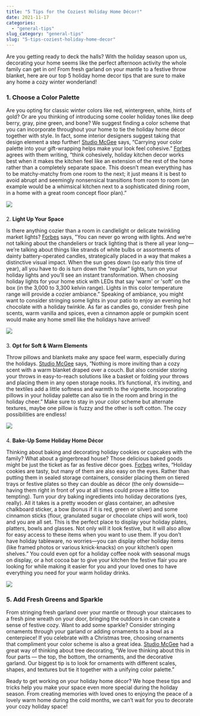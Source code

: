 ```yaml
---
title: "5 Tips for the Coziest Holiday Home Décor!"
date: 2021-11-17
categories: 
  - "general-tips"
slug_category: "general-tips"
slug: "5-tips-coziest-holiday-home-decor"
---
```


Are you getting ready to deck the halls? With the holiday season upon us, decorating your home seems like the perfect afternoon activity the whole family can get in on! From fresh garland on your mantle to a festive throw blanket, here are our top 5 holiday home decor tips that are sure to make any home a cozy winter wonderland!

### 1\. Choose a Color Palette

Are you opting for classic winter colors like red, wintergreen, white, hints of gold? Or are you thinking of introducing some cooler holiday tones like deep berry, gray, pine green, and bone? We suggest finding a color scheme that you can incorporate throughout your home to tie the holiday home décor together with style. In fact, some interior designers suggest taking that design element a step further! [Studio McGee](https://studio-mcgee.com/2019-11-13-how-to-style-holiday-greenery/) says, “Carrying your color palette into your gift-wrapping helps make your look feel cohesive.” [Forbes](https://www.forbes.com/advisor/home-improvement/holiday-kitchen-decorating-ideas/) agrees with them writing, “think cohesively, holiday kitchen decor works best when it makes the kitchen feel like an extension of the rest of the home rather than a completely separate space. This doesn’t mean everything has to be matchy-matchy from one room to the next; it just means it is best to avoid abrupt and seemingly nonsensical transitions from room to room (an example would be a whimsical kitchen next to a sophisticated dining room, in a home with a great room concept floor plan).”

![](images/shutterstock_1871116732.jpg)

###   
2\. **Light Up Your Space**

Is there anything cozier than a room in candlelight or delicate twinkling market lights? [Forbes](https://www.forbes.com/advisor/home-improvement/holiday-kitchen-decorating-ideas/) says, "You can never go wrong with lights. And we’re not talking about the chandeliers or track lighting that is there all year long—we’re talking about things like strands of white bulbs or assortments of dainty battery-operated candles, strategically placed in a way that makes a distinctive visual impact. When the sun goes down (so early this time of year), all you have to do is turn down the “regular” lights, turn on your holiday lights and you’ll see an instant transformation. When choosing holiday lights for your home stick with LEDs that say 'warm' or 'soft' on the box (in the 3,000 to 3,300 kelvin range). Lights in this color temperature range will provide a cozier ambiance.” Speaking of ambiance, you might want to consider stringing some lights in your patio to enjoy an evening hot chocolate with a holiday twinkle. As far as candles go, consider fresh pine scents, warm vanilla and spices, even a cinnamon apple or pumpkin scent would make any home smell like the holidays have arrived!

![](images/shutterstock_1563625249.jpg)

###   
3\. **Opt for Soft & Warm Elements**

Throw pillows and blankets make any space feel warm, especially during the holidays. [Studio McGee](https://studio-mcgee.com/the-sunday-7-we-wrote-a-book) says, “Nothing is more inviting than a cozy scent with a warm blanket draped over a couch. But also consider storing your throws in easy-to-reach solutions like a basket or folding your throws and placing them in any open storage nooks. It’s functional, it’s inviting, and the textiles add a little softness and warmth to the vignette. Incorporating pillows in your holiday palette can also tie in the room and bring in the holiday cheer.” Make sure to stay in your color scheme but alternate textures, maybe one pillow is fuzzy and the other is soft cotton. The cozy possibilities are endless!

![](images/shutterstock_521077567.jpg)

###   
4\. **Bake-Up Some Holiday Home Décor**

Thinking about baking and decorating holiday cookies or cupcakes with the family? What about a gingerbread house? Those delicious baked goods might be just the ticket as far as festive décor goes. [Forbes](https://www.forbes.com/advisor/home-improvement/holiday-kitchen-decorating-ideas/) writes, “Holiday cookies are tasty, but many of them are also easy on the eyes. Rather than putting them in sealed storage containers, consider placing them on tiered trays or festive plates so they can double as décor (the only downside—having them right in front of you at all times could prove a little too tempting). Turn your dry baking ingredients into holiday decorations (yes, really). All it takes is a pretty wooden or glass container, an adhesive chalkboard sticker, a bow (bonus if it is red, green or silver) and some cinnamon sticks (flour, granulated sugar or chocolate chips will work, too) and you are all set. This is the perfect place to display your holiday plates, platters, bowls and glasses. Not only will it look festive, but it will also allow for easy access to these items when you want to use them. If you don’t have holiday tableware, no worries—you can display other holiday items (like framed photos or various knick-knacks) on your kitchen’s open shelves.” You could even opt for a holiday coffee nook with seasonal mugs on display, or a hot cocoa bar to give your kitchen the festive flair you are looking for while making it easier for you and your loved ones to have everything you need for your warm holiday drinks.

![](images/shutterstock_747353830.jpg)

### 5\. **Add Fresh Greens and Sparkle**

From stringing fresh garland over your mantle or through your staircases to a fresh pine wreath on your door, bringing the outdoors in can create a sense of festive cozy. Want to add some sparkle? Consider stringing ornaments through your garland or adding ornaments to a bowl as a centerpiece! If you celebrate with a Christmas tree, choosing ornaments that compliment your color scheme is also a great idea. [Studio McGee](https://studio-mcgee.com/the-sunday-7-we-wrote-a-book) had a great way of thinking about tree decorating, “We love thinking about this in four parts — the top, the bottom, the ornaments, and the decorative garland. Our biggest tip is to look for ornaments with different scales, shapes, and textures but tie it together with a unifying color palette.”

Ready to get working on your holiday home décor? We hope these tips and tricks help you make your space even more special during the holiday season. From creating memories with loved ones to enjoying the peace of a lovely warm home during the cold months, we can’t wait for you to decorate your cozy holiday space!
